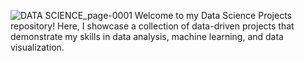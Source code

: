 ![DATA SCIENCE_page-0001](https://github.com/ReeSupp/desktop-tutorial/assets/142726717/fd1ed846-96d5-4cf8-b1d3-8800c9ab48e8)
Welcome to my Data Science Projects repository! Here, I showcase a collection of data-driven projects that demonstrate my skills in data analysis, machine learning, and data visualization.
